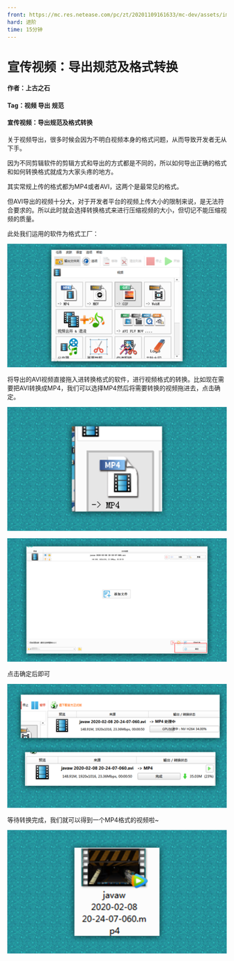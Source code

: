 ```yaml
---
front: https://mc.res.netease.com/pc/zt/20201109161633/mc-dev/assets/img/4_1.f9a493bc.png
hard: 进阶
time: 15分钟
---
```


# 宣传视频：导出规范及格式转换



#### 作者：上古之石

#### Tag：视频 导出 规范



#### 宣传视频：导出规范及格式转换

关于视频导出，很多时候会因为不明白视频本身的格式问题，从而导致开发者无从下手。

因为不同剪辑软件的剪辑方式和导出的方式都是不同的，所以如何导出正确的格式和如何转换格式就成为大家头疼的地方。

其实常规上传的格式都为MP4或者AVI，这两个是最常见的格式。



但AVI导出的视频十分大，对于开发者平台的视频上传大小的限制来说，是无法符合要求的。所以此时就会选择转换格式来进行压缩视频的大小，但切记不能压缩视频的质量。



此处我们运用的软件为格式工厂：

![](./images/4_1.png)



将导出的AVI视频直接拖入进转换格式的软件，进行视频格式的转换。比如现在需要把AVI转换成MP4，我们可以选择MP4然后将需要转换的视频拖进去，点击确定。

![](./images/4_2.png)



![](./images/4_3.png)

点击确定后即可



![](./images/4_4.png)



等待转换完成，我们就可以得到一个MP4格式的视频啦~

![](./images/4_5.png)